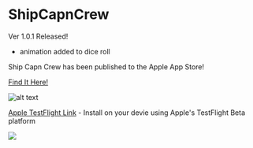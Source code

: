 # ShipCapnCrew

Ver 1.0.1 Released!

- animation added to dice roll

Ship Capn Crew has been published to the Apple App Store! 

[Find It Here!](https://apps.apple.com/us/app/ship-capn-crew/id1670235470)


![alt text](https://danpayne.info/scc.png)

[Apple TestFlight Link](https://testflight.apple.com/join/KTEswE8W)  -  Install on your devie using Apple's TestFlight Beta platform



![](https://github.com/dpayne5532/ShipCapnCrew/blob/master/newInt.png?raw=true)
